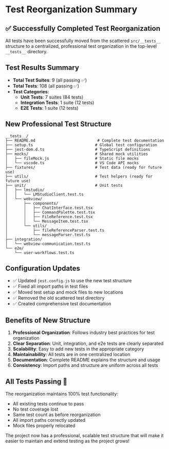 # Test Reorganization Summary

## ✅ Successfully Completed Test Reorganization

All tests have been successfully moved from the scattered `src/__tests__` structure to a centralized, professional test organization in the top-level `__tests__` directory.

## Test Results Summary

- **Total Test Suites**: 9 (all passing ✅)
- **Total Tests**: 108 (all passing ✅)
- **Test Categories**:
  - **Unit Tests**: 7 suites (84 tests)
  - **Integration Tests**: 1 suite (12 tests) 
  - **E2E Tests**: 1 suite (12 tests)

## New Professional Test Structure

```
__tests__/
├── README.md                           # Complete test documentation
├── setup.ts                           # Global test configuration
├── jest-dom.d.ts                      # TypeScript definitions
├── mocks/                             # Shared mock utilities
│   ├── fileMock.js                    # Static file mocks
│   └── vscode.ts                      # VS Code API mocks
├── fixtures/                          # Test data (ready for future use)
├── utils/                             # Test helpers (ready for future use)
├── unit/                              # Unit tests
│   ├── lmstudio/
│   │   └── LMStudioClient.test.ts
│   └── webview/
│       ├── components/
│       │   ├── ChatInterface.test.tsx
│       │   ├── CommandPalette.test.tsx
│       │   ├── FileReference.test.tsx
│       │   └── MessageItem.test.tsx
│       └── utils/
│           ├── fileReferenceParser.test.ts
│           └── messageParser.test.ts
├── integration/
│   └── webview-communication.test.ts
└── e2e/
    └── user-workflows.test.ts
```

## Configuration Updates

- ✅ Updated `jest.config.js` to use the new test structure
- ✅ Fixed all import paths in test files
- ✅ Moved test setup and mock files to new locations
- ✅ Removed the old scattered test directory
- ✅ Created comprehensive test documentation

## Benefits of New Structure

1. **Professional Organization**: Follows industry best practices for test organization
2. **Clear Separation**: Unit, integration, and e2e tests are clearly separated
3. **Scalability**: Easy to add new tests in the appropriate category
4. **Maintainability**: All tests are in one centralized location
5. **Documentation**: Complete README explains the structure and usage
6. **Consistency**: Import paths and structure are uniform across all tests

## All Tests Passing 🎉

The reorganization maintains 100% test functionality:
- All existing tests continue to pass
- No test coverage lost
- Same test count as before reorganization
- All import paths correctly updated
- Mock files properly relocated

The project now has a professional, scalable test structure that will make it easier to maintain and extend testing as the project grows!
